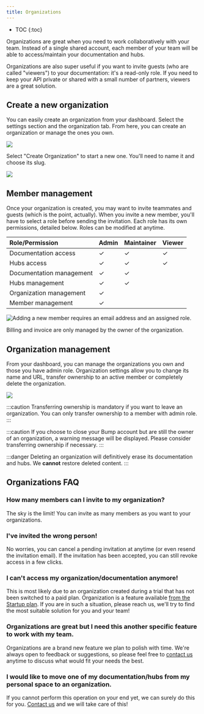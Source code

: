 ```yaml
---
title: Organizations
---
```


- TOC
{:toc}

Organizations are great when you need to work collaboratively with your team. Instead of a single shared account, each member of your team will be able to access/maintain your documentation and hubs.

Organizations are also super useful if you want to invite guests (who are called "viewers") to your documentation: it's a read-only role. If you need to keep your API private or shared with a small number of partners, viewers are a great solution.

## Create a new organization

You can easily create an organization from your dashboard. Select the settings section and the organization tab. From here, you can create an organization or manage the ones you own.

![](/images/help/organization-create.png)

Select "Create Organization" to start a new one. You'll need to name it and choose its slug.

![](/images/help/organization-creation.png)

## Member management

Once your organization is created, you may want to invite teammates and guests (which is the point, actually). When you invite a new member, you'll have to select a role before sending the invitation. Each role has its own permissions, detailed below. Roles can be modified at anytime.

| Role/Permission          | Admin | Maintainer | Viewer |
|:-------------------------|:------|:-----------|:-------|
| Documentation access     | ✓     | ✓          | ✓      |
| Hubs access              | ✓     | ✓          | ✓      |
| Documentation management | ✓     | ✓          |        |
| Hubs management          | ✓     | ✓          |        |
| Organization management  | ✓     |            |        |
| Member management        | ✓     |            |        |

![Adding a new member requires an email address and an assigned role.](/images/help/legacy/Q6P4SEp9xUI38Vntiem7.png)

Billing and invoice are only managed by the owner of the organization.

## Organization management

From your dashboard, you can manage the organizations you own and those you have admin role. Organization settings allow you to change its name and URL, transfer ownership to an active member or completely delete the organization.

![](/images/help/organization-settings.png)

:::caution
Transferring ownership is mandatory if you want to leave an organization. You can only transfer ownership to a member with admin role.
:::

:::caution
If you choose to close your Bump account but are still the owner of an organization, a warning message will be displayed. Please consider transferring ownership if necessary.
:::

:::danger
Deleting an organization will definitively erase its documentation and hubs. We **cannot** restore deleted content.
:::

## Organizations FAQ

### How many members can I invite to my organization?

The sky is the limit! You can invite as many members as you want to your organizations.

### I've invited the wrong person!

No worries, you can cancel a pending invitation at anytime (or even resend the invitation email).
If the invitation has been accepted, you can still revoke access in a few clicks.

<!-- ![undefined](undefined) -->

### I can't access my organization/documentation anymore!

This is most likely due to an organization created during a trial that has not been switched to a paid plan. Organization is a feature available [from the Startup plan](https://bump.sh/pricing). If you are in such a situation, please reach us, we'll try to find the most suitable solution for you and your team!

### Organizations are great but I need this another specific feature to work with my team.

Organizations are a brand new feature we plan to polish with time. We're always open to feedback or suggestions, so please feel free to <a class="intercom-launcher-selector" href="mailto:help@bump.sh">contact us</a> anytime to discuss what would fit your needs the best.

### I would like to move one of my documentation/hubs from my personal space to an organization.

If you cannot perform this operation on your end yet, we can surely do this for you. <a class="intercom-launcher-selector" href="mailto:help@bump.sh">Contact us</a> and we will take care of this!

